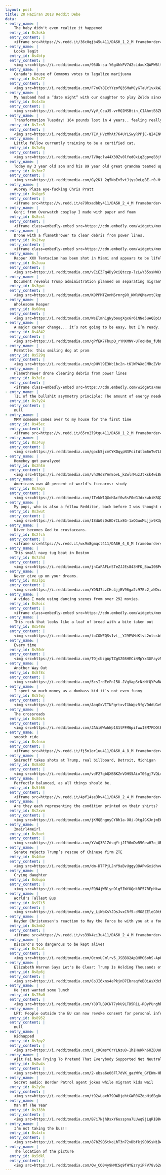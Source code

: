```yaml
---
layout: post
title: 20 Haziran 2018 Reddit Debe
data:
- entry_name: |
    The baby didn't even realize it happened
  entry_id: 8s3okb
  entry_content: |
    <iframe src=https://v.redd.it/36c0qjb45u411/DASH_1_2_M frameborder=0></iframe>
- entry_name: |
    Looks legit
  entry_id: 8s4btp
  entry_content: |
    <img src=https://i.redditmedia.com/96Uk-sa-Y6g4hkPV7d2cLdxuXQAPW6lt3mRSExWm18A.jpg?s=7a9d42fbc4b74da0815a83019bdda264 frameborder=0>
- entry_name: |
    Canada's House of Commons votes to legalize marijuana
  entry_id: 8s2x77
  entry_content: |
    <img src=https://i.redditmedia.com/F7nGY8IcYYzofQ3SMaMCyGTaUY1vxkW2gVYFkko1qVA.jpg?s=e381834f88fb5ec056bba6e9f3e2e7cd frameborder=0>
- entry_name: |
    My husband had a “date night” with our daughter to play Zelda since she doesn’t get to play much. Our sons look on enviously.
  entry_id: 8s4x3o
  entry_content: |
    <img src=https://i.redditmedia.com/VyV_CcaJ5-vrMQ2MSBtin_CIAhmtB3ZHCHNeteUIqsE.jpg?s=227deef31e75fe7f61a5096dd0cf37b3 frameborder=0>
- entry_name: |
    Transformation Tuesday! 164 pounds lost in 4 years.. feeling really proud of myself.
  entry_id: 8s7rs5
  entry_content: |
    <img src=https://i.redditmedia.com/TEV_HVzMhAt764UYLSwyRPPjC-QI4ENVem8tPkVN2Qk.jpg?s=9f4013f71f4d871cdbc6679cef61ff7b frameborder=0>
- entry_name: |
    Little fellow currently training to be a certified cat.
  entry_id: 8s7w5q
  entry_content: |
    <img src=https://i.redditmedia.com/lV0qclw44X39Zv0lfedOxLqZgpvqB3jVlUWWeND06-0.jpg?s=6c66c4ff9199a3bad0b593b01e94eef1 frameborder=0>
- entry_name: |
    Today my 3 year old son and his 89 year old great grandma teamed up to catch both their first fish. He hooked it she reeled it in.
  entry_id: 8s3mr7
  entry_content: |
    <img src=https://i.redditmedia.com/Gy2K1_2q5NoEv5vtJjysOeLgBE-r0-HfnTT0xplhGag.jpg?s=923b8f41996bbf00b776c6017b344730 frameborder=0>
- entry_name: |
    Aubrey Plaza eye-fucking Chris Pratt
  entry_id: 8s8ge5
  entry_content: |
    <iframe src=https://v.redd.it/e79hxadbby411/DASH_2_4_M frameborder=0></iframe>
- entry_name: |
    Genji from Overwatch cosplay I made with paper and foam
  entry_id: 8s8csl
  entry_content: |
    <iframe class=embedly-embed src=https://cdn.embedly.com/widgets/media.html?src=https%3A%2F%2Fgfycat.com%2Fifr%2FSilkySmallAmericanmarten&url=https%3A%2F%2Fgfycat.com%2Fgifs%2Fdetail%2FSilkySmallAmericanmarten&image=https%3A%2F%2Fthumbs.gfycat.com%2FSilkySmallAmericanmarten-size_restricted.gif&key=2aa3c4d5f3de4f5b9120b660ad850dc9&type=text%2Fhtml&schema=gfycat width=600 height=678 scrolling=no frameborder=0 allowfullscreen></iframe>
- entry_name: |
    Drone with a flamethrower to clear debris from power lines.
  entry_id: 8s2twy
  entry_content: |
    <iframe class=embedly-embed src=https://cdn.embedly.com/widgets/media.html?src=https%3A%2F%2Fgfycat.com%2Fifr%2FTiredFixedGardensnake&url=https%3A%2F%2Fgfycat.com%2FTiredFixedGardensnake&image=https%3A%2F%2Fthumbs.gfycat.com%2FTiredFixedGardensnake-size_restricted.gif&key=2aa3c4d5f3de4f5b9120b660ad850dc9&type=text%2Fhtml&schema=gfycat width=368 height=640 scrolling=no frameborder=0 allowfullscreen></iframe>
- entry_name: |
    Rapper XXX Tentacion has been shot in Miami and appears to be lifeless, witnesses say.
  entry_id: 8s2uua
  entry_content: |
    <img src=https://i.redditmedia.com/vEiEZFq4Dy9ciQtczp-lzLwY35ssNWCnhdzL-SPDKAE.jpg?s=85a335489af53984f5757a767ef2dd87 frameborder=0>
- entry_name: |
    Document reveals Trump administration planned on separating migrant families soon after inauguration
  entry_id: 8s3gwi
  entry_content: |
    <img src=https://i.redditmedia.com/KOPPMTZonM5rnrg9R_KWRVQMavxtCkqxkrLQlOG0S2Y.jpg?s=5093354baf66d36e4e2c9b1cb4f846a3 frameborder=0>
- entry_name: |
    Wholesome Reaper
  entry_id: 8s60nq
  entry_content: |
    <img src=https://i.redditmedia.com/WsElmh1gNybougXgx6r61NNe5uAQBpiGheTPctHyNE4.jpg?s=43c10eea17cc167e17569a88d6ea13b3 frameborder=0>
- entry_name: |
    A major career change... it’s not going to be easy, but I’m ready.
  entry_id: 8s4842
  entry_content: |
    <img src=https://i.redditmedia.com/gPfEK7FbupQ_rYMXMNV-UToqHbu_fUbLBSg-3MiLOWs.jpg?s=cafb0220eee8ecae540878fc55c796b7 frameborder=0>
- entry_name: |
    PsBattle: this smiling dog at prom
  entry_id: 8s529q
  entry_content: |
    <img src=https://i.redditmedia.com/q9HVl9E3Wc1bc2n-tKlWPAXdCMRcZVktTAG-ECMtjdU.jpg?s=f845bfdca1074e6dce39dc0e7873e345 frameborder=0>
- entry_name: |
    Flamethrower drone clearing debris from power lines
  entry_id: 8s3ele
  entry_content: |
    <iframe class=embedly-embed src=https://cdn.embedly.com/widgets/media.html?src=https%3A%2F%2Fgfycat.com%2Fifr%2FTiredFixedGardensnake&url=https%3A%2F%2Fgfycat.com%2FTiredFixedGardensnake&image=https%3A%2F%2Fthumbs.gfycat.com%2FTiredFixedGardensnake-size_restricted.gif&key=2aa3c4d5f3de4f5b9120b660ad850dc9&type=text%2Fhtml&schema=gfycat width=368 height=640 scrolling=no frameborder=0 allowfullscreen></iframe>
- entry_name: |
    TIL of the bullshit asymmetry principle: The amount of energy needed to refute bullshit is an order of magnitude bigger than to produce it.
  entry_id: 8s7y24
  entry_content: |
    null
- entry_name: |
    MRW someone comes over to my house for the first time
  entry_id: 8s45ec
  entry_content: |
    <iframe src=https://v.redd.it/65rn2l9tgu411/DASH_1_2_M frameborder=0></iframe>
- entry_name: |
  entry_id: 8s34uy
  entry_content: |
    <img src=https://i.redditmedia.com/gocb5jcmCYKOqypN3FcitWtlm6nTw7LQDO3iUby5Lco.jpg?s=dfd7b5767b177efcdf6f244099522181 frameborder=0>
- entry_name: |
    Homeboy got paralyzed
  entry_id: 8s2htm
  entry_content: |
    <img src=https://i.redditmedia.com/vh39d8YAnEovL_kZwlrMuzJtksk4wi8u7YtkP-cXhHU.jpg?s=a38f77eb390027566c8134ab2b96b27c frameborder=0>
- entry_name: |
    Americans own 40 percent of world's firearms: study
  entry_id: 8s7mgn
  entry_content: |
    <img src=https://i.redditmedia.com/1TvkW1QGoHAcf0w3sF0dGJdxkwbiK8QZVmpTr0sH32E.jpg?s=94d6e1d481f27589d4be461e761af9bd frameborder=0>
- entry_name: |
    My pops, who is also a fellow Redditor, back before I was thought of (late 80s I believe)
  entry_id: 8s3wut
  entry_content: |
    <img src=https://i.redditmedia.com/I8dW0zDsBDrILx8G-1xOGuoMLjjx9X3gWIMFy2sOXRE.jpg?s=769794c8a385ed6ba0f99b901c689aab frameborder=0>
- entry_name: |
    Diver becomes God to crustaceans.
  entry_id: 8s2fch
  entry_content: |
    <iframe src=https://v.redd.it/wx9m8gmqct411/DASH_4_8_M frameborder=0></iframe>
- entry_name: |
    This small navy tug boat in Boston
  entry_id: 8s7zhd
  entry_content: |
    <img src=https://i.redditmedia.com/jnCaFAFLnSTeZJJEs843HFK_BawI0BPeuJoYIrwbDjI.jpg?s=59f3343a1e9cfe84d6e414bb092e2431 frameborder=0>
- entry_name: |
    Never give up on your dreams.
  entry_id: 8s2lp1
  entry_content: |
    <img src=https://i.redditmedia.com/YDNJ7LzCHc4jjBV96ga2z97Ec2_aNDcxci9bR2VGj0I.jpg?s=8c45a3b4e913c8c88186645d26cd058e frameborder=0>
- entry_name: |
    A video I made using dancing scenes from over 292 movies.
  entry_id: 8s8oic
  entry_content: |
    <iframe class=embedly-embed src=https://cdn.embedly.com/widgets/media.html?src=https%3A%2F%2Fplayer.vimeo.com%2Fvideo%2F275826346%3Fapp_id%3D122963&dntp=1&url=https%3A%2F%2Fvimeo.com%2F275826346&image=https%3A%2F%2Fi.vimeocdn.com%2Fvideo%2F708200989_1280.jpg&key=522baf40bd3911e08d854040d3dc5c07&type=text%2Fhtml&schema=vimeo width=600 height=338 scrolling=no frameborder=0 allowfullscreen></iframe>
- entry_name: |
    This rock that looks like a loaf of bread with a bite taken out
  entry_id: 8s548w
  entry_content: |
    <img src=https://i.redditmedia.com/toCOWEQSv1vt__YJ9EVMdKlvL2nlssbtq4BfK_-xUZw.jpg?s=008d6b1fb8464771ecc58c250c3d5a09 frameborder=0>
- entry_name: |
    Every time
  entry_id: 8s50dr
  entry_content: |
    <img src=https://i.redditmedia.com/TOjcbzgApTZgSZ08HECiNMpYx3GFayz5k1kPq1Sdacc.jpg?s=466c53ab5acf12fcd48adadf8093df36 frameborder=0>
- entry_name: |
    Another Way Out
  entry_id: 8s8f8c
  entry_content: |
    <img src=https://i.redditmedia.com/5csIrdEeFn15U-JVgVapSrNzNfQYPwRAsrsrKtfQXRs.jpg?s=cc7e6d7d28dc632a97eac31d507e7a4e frameborder=0>
- entry_name: |
    I spent so much money as a dumbass kid it’s not even funny
  entry_id: 8s5twj
  entry_content: |
    <img src=https://i.redditmedia.com/AoqGxVITNFqrtxvIGbWpzRfgVDddUGvVMkOqfwg9ku8.jpg?s=9a6a57f6b40b39b55831e415a7b18195 frameborder=0>
- entry_name: |
    The crossroads
  entry_id: 8s80zk
  entry_content: |
    <img src=https://i.redditmedia.com/JAAi6WwhWp1S1tPFM6pifwwIEM7PDOtFCEZCgaanYM8.jpg?s=1cff60ffead8a834e70fff8323a5f51d frameborder=0>
- entry_name: |
    smooth ride
  entry_id: 8s4nsm
  entry_content: |
    <iframe src=https://v.redd.it/fj5n1or1uu411/DASH_4_8_M frameborder=0></iframe>
- entry_name: |
    Smirnoff takes shots at Trump, real billboard, Detroit, Michigan
  entry_id: 8s8a02
  entry_content: |
    <img src=https://i.redditmedia.com/vdF27qbQXBBKZnVOHS5AioT06gj7VQL4MOKTqelhOHw.jpg?s=2489492cb2224ca7fbbbcec203e2beeb frameborder=0>
- entry_name: |
    Perfectly balanced, as all things should be.
  entry_id: 8s5l66
  entry_content: |
    <iframe src=https://v.redd.it/4pf14se3kv411/DASH_2_4_M frameborder=0></iframe>
- entry_name: |
    Are they each representing the condition printed on their shirts?
  entry_id: 8s2xvm
  entry_content: |
    <img src=https://i.redditmedia.com/jKMQEngnyCY8h1a-O8i-DtgJGKJnjmEOQMG6P_vTIjA.jpg?s=386c59c0e84e5ed7cf6c4d9cfae68739 frameborder=0>
- entry_name: |
    2meirl4meirl
  entry_id: 8s5oet
  entry_content: |
    <img src=https://i.redditmedia.com/YVoQ3B1ZdsqYtjJI96mDwR5GewH7o_UBKzthd1AGl1Y.jpg?s=b7b3175780257d9eee5dfc5c134e5176 frameborder=0>
- entry_name: |
    Senate rejects Trump’s rescue of Chinese firm ZTE
  entry_id: 8s4due
  entry_content: |
    <img src=https://i.redditmedia.com/dm-DTFPjLJnY9aBvUggyQ8AFwGxidhvA1eRRi0z_R9U.jpg?s=d62d24e84a97c7044bad309ad389b082 frameborder=0>
- entry_name: |
    Crying daughter
  entry_id: 8s6upa
  entry_content: |
    <img src=https://i.redditmedia.com/FQN4jWBlyn9lg5IWYUQdkRF57RFpHkwuEqAmp2Jm9pE.jpg?s=2706d15fcd9f66579696977a23fbb30d frameborder=0>
- entry_name: |
    World's Tallest Bus
  entry_id: 8s97i5
  entry_content: |
    <img src=https://i.redditmedia.com/y_LiWoXsYJDsJvxCRf5-dMO8ZEleG0tK_weheShLDFg.jpg?s=54eef18f33e992a58327604c8a571b81 frameborder=0>
- entry_name: |
    Hayden Christensen's reaction to May the Force be with you at a football game: 😉
  entry_id: 8s3mb2
  entry_content: |
    <iframe src=https://v.redd.it/vs39k4zi3u411/DASH_2_4_M frameborder=0></iframe>
- entry_name: |
    Discord's too dangerous to be kept alive!
  entry_id: 8s7iat
  entry_content: |
    <img src=https://i.redditmedia.com/OcnxUCmlrv5_JSBB82ApQHMG6ohS-ApUyJxP5r4IxX0.png?s=a4960f8c9381e223831b3e4cb3e21ad8 frameborder=0>
- entry_name: |
    Elizabeth Warren Says Let's Be Clear: Trump Is Holding Thousands of Kids Hostage to Try and Get Congress to Pay for His Stupid Wall
  entry_id: 8s8p6j
  entry_content: |
    <img src=https://i.redditmedia.com/CoJI6xns4ePkjnD7EbraqYeBOiWsXdchAnzr2pf6xgc.jpg?s=a33a3671e82ec7369de08eeba700fd53 frameborder=0>
- entry_name: |
    He just wanted some lunch
  entry_id: 8s75w0
  entry_content: |
    <img src=https://i.redditmedia.com/Y8DTLB9CNT7ykU9LTD5R1L-ROyPUnghks0mttpTzezU.gif?fm=jpg&s=6b126aec58a24707b32f31c0f1bf5678 frameborder=0>
- entry_name: |
    LPT: People outside the EU can now revoke consent for personal info use in targeted advertisements on Reddit.
  entry_id: 8s8952
  entry_content: |
    null
- entry_name: |
    Kidnapped
  entry_id: 8s3py2
  entry_content: |
    <img src=https://i.redditmedia.com/I_cRCmsY6rYLNzuO-1hIHeKkh6UZDUuFjiObcJbPp7I.jpg?s=3df17d3d2e01c0a6edd6f6f2d0eedc68 frameborder=0>
- entry_name: |
    Ajit Pai Now Trying To Pretend That Everybody Supported Net Neutrality Repeal
  entry_id: 8s8w4s
  entry_content: |
    <img src=https://i.redditmedia.com/2-ebsa6e06Fl7dVK_gazWfe_GfEWm-HbmhNdzmxYe38.jpg?s=ab067b8b168c96f9aabf9f9bc59a2be2 frameborder=0>
- entry_name: |
    Secret audio: Border Patrol agent jokes while migrant kids wail
  entry_id: 8s2y9x
  entry_content: |
    <img src=https://i.redditmedia.com/t92wLaxh79OWBjehtGWR0GZdpHj6Bg8qLErp_ZSIz9o.jpg?s=7239ed98c3c4a2cf20c7b35d01087e2f frameborder=0>
- entry_name: |
    Man Of The Year
  entry_id: 8s333h
  entry_content: |
    <img src=https://i.redditmedia.com/B7i7NjhDsxY6usspna7LUwq9jLqRIB8csFmS2ECE_A8.png?s=754f491438b6b8a2dfae6a9ea92dfecd frameborder=0>
- entry_name: |
    I’m not taking the bus!!
  entry_id: 8s4xtx
  entry_content: |
    <img src=https://i.redditmedia.com/87bZ9QStkoLhT3n72vDbfkj9O0SsNiB4E0lqXZq0hEg.jpg?s=bca10fce812bf4c839037a3b984dbcfe frameborder=0>
- entry_name: |
    The location of the picture
  entry_id: 8s5dkl
  entry_content: |
    <img src=https://i.redditmedia.com/Qw_CO04y9HMCSq9fHYEzryiPFV78v62oIi53Pk4TTVk.jpg?s=032a0d64edb5e75238402cf22e8f9753 frameborder=0>
---
```

